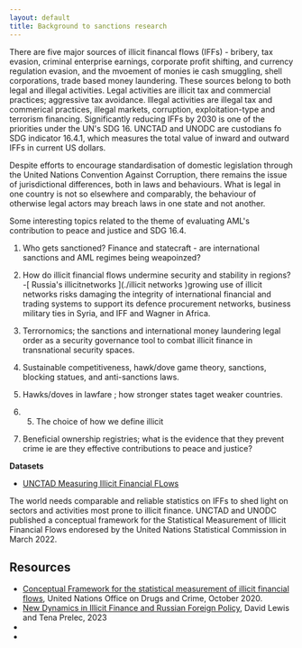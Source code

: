 ```yaml
---
layout: default
title: Background to sanctions research
---
```

There are five major sources of illicit financal flows (IFFs) - bribery, tax evasion, criminal enterprise earnings, corporate profit shifting, and currency regulation evasion, and the mvoement of monies ie cash smuggling, shell corporations, 
trade based money laundering. These sources belong to both legal and illegal activities. Legal activities are illicit tax and commercial practices; aggressive tax avoidance. Illegal activities are
illegal tax and commerical practices, illegal markets, corruption, exploitation-type and terrorism financing. Significantly reducing IFFs by 2030 is one of the priorities under the UN's SDG 16. UNCTAD and UNODC are custodians fo SDG indicator 16.4.1, which measures the total value  of inward and outward IFFs
in current US dollars. 

Despite efforts to encourage standardisation of domestic legislation through the United Nations Convention Against Corruption, there remains the issue of jurisdictional differences, both in laws
and behaviours. What is legal in one country is not so elsewhere and comparably, the behaviour of otherwise legal actors may breach laws in one state and not another. 

Some interesting topics related to the theme of evaluating AML's contribution to peace and justice and SDG 16.4.

1. Who gets sanctioned? Finance and statecraft - are international sanctions and AML regimes being weapoinzed? 
2. How do illicit financial flows undermine security and stability in regions?
        -[ Russia's illicitnetworks ](./illicit networks )growing use of illicit networks risks damaging the integrity of international financial and trading systems to support its defence procurement networks, business military ties in Syria, and IFF and Wagner in Africa. 
        
    
4. Terrornomics; the sanctions and international money laundering legal order as a security governance tool to combat illicit finance in transnational security spaces. 
5. Sustainable competitiveness, hawk/dove game theory, sanctions, blocking statues, and anti-sanctions laws. 
6. Hawks/doves in lawfare ; how stronger states taget weaker countries.
7. 5. The choice of how we define illicit
8. Beneficial ownership registries; what is the evidence that they prevent crime ie are they effective contributions to peace and justice?

<b>Datasets</b>
- [UNCTAD Measuring Illicit Financial FLows](https://unctad.org/news/first-ever-official-data-illicit-financial-flows-now-available)

The world needs comparable and reliable statistics on IFFs to shed light on sectors and activities most prone to illicit finance. 
UNCTAD and UNODC published a conceptual framework for the Statistical Measurement of Illicit Financial Flows endoresed by the United Nations Statistical Commission in March 2022. 


## Resources

- [Conceptual Framework for the statistical measurement of illicit financial flows](https://unctad.org/system/files/official-document/IFF_Conceptual_Framework_EN.pdf), United Nations Office on Drugs and Crime, October 2020.
- [New Dynamics in Illicit Finance and Russian Foreign Policy](https://news.exeter.ac.uk/wp-content/uploads/2023/08/SOCACE-RP17-NewDynamics-Aug23-avedit.pdf), David Lewis and Tena Prelec, 2023
- 
- 
